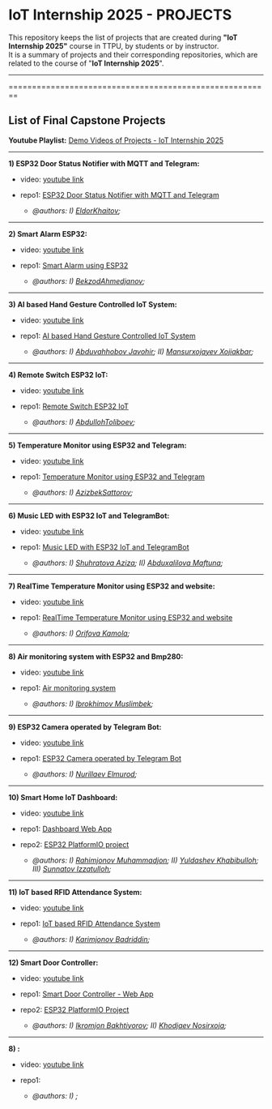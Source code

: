 # IoT Internship 2025 - PROJECTS

This repository keeps the list of projects that are created during **"IoT Internship 2025"** course in TTPU, by students or by instructor.\
It is a summary of projects and their corresponding repositories, which are related to the course of "**IoT Internship 2025**".

----------------------------------------------------------------------------------------------------------
========================================================
## List of Final Capstone Projects

**Youtube Playlist:** [Demo Videos of Projects - IoT Internship 2025](https://youtube.com/playlist?list=PLfZEWICCEvhj6wE635xIMkc52GOsgFS-q&feature=shared)

----------------------------------------------
**1) ESP32 Door Status Notifier with MQTT and Telegram:**
* video: [youtube link](https://youtu.be/JovxX4T7gno?feature=shared)
* repo1: [ESP32 Door Status Notifier with MQTT and Telegram](https://github.com/IoT-Internship-TTPU/IoTintern2025_esp32_door_sensor_telegrambot)

  * _@authors: I) [EldorKhaitov](https://github.com/eldor9312);_

----------------------------------------------
**2) Smart Alarm ESP32:**
* video: [youtube link](https://youtu.be/ZL2cfpvQs_4?feature=shared)
* repo1: [Smart Alarm using ESP32](https://github.com/IoT-Internship-TTPU/IoTintern2025_SmartAlarmESP32)

  * _@authors: I) [BekzodAhmedjanov](https://github.com/Ahmedjanov);_

----------------------------------------------
**3) AI based Hand Gesture Controlled IoT System:**
* video: [youtube link](https://youtube.com/shorts/0gnkVAyKhhs?feature=shared)
* repo1: [AI based Hand Gesture Controlled IoT System](https://github.com/IoT-Internship-TTPU/IoTintern2025_AI_handGesture_IOT_LED)

  * _@authors: I) [Abduvahhobov Javohir](https://github.com/notlukas18);_
              _II) [Mansurxojayev Xojiakbar](https://github.com/mansuroff123);_

----------------------------------------------
**4) Remote Switch ESP32 IoT:**
* video: [youtube link](https://youtu.be/Q3qSzNw9b5E)
* repo1: [Remote Switch ESP32 IoT](https://github.com/IoT-Internship-TTPU/IoTintern2025_RemoteSwitch_ESP32_IoT)

  * _@authors: I) [AbdullohToliboev](https://github.com/LiGER3090);_

----------------------------------------------
**5) Temperature Monitor using ESP32 and Telegram:**
* video: [youtube link](https://youtu.be/e_IeFfKBmkA)
* repo1: [Temperature Monitor using ESP32 and Telegram](https://github.com/IoT-Internship-TTPU/IoTintern2025_TemperatureMonitor_ESP32_Telegram)

  * _@authors: I) [AzizbekSattorov](https://github.com/Fienny);_

----------------------------------------------
**6) Music LED with ESP32 IoT and TelegramBot:**
* video: [youtube link](https://youtube.com/shorts/xZATAKJmtc8?feature=share)
* repo1: [Music LED with ESP32 IoT and TelegramBot](https://github.com/IoT-Internship-TTPU/IoTintern2025_MusicLED_ESP32_IoT_TelegramBot)

  * _@authors: I) [Shuhratova Aziza](https://github.com/azizakha);_
              _II) [Abduxalilova Maftuna](https://github.com/Maftuna-bot);_
    
----------------------------------------------
**7) RealTime Temperature Monitor using ESP32 and website:**
* video: [youtube link](https://youtu.be/2tdVwYFP4LE)
* repo1: [RealTime Temperature Monitor using ESP32 and website](https://github.com/IoT-Internship-TTPU/IoTintern2025_RealTime_TemperatureMonitor_ESP32_website)

  * _@authors: I) [Orifova Kamola](https://github.com/kamola18);_

----------------------------------------------
**8) Air monitoring system with ESP32 and Bmp280:**
* video: [youtube link](https://youtube.com/shorts/f8MQ62VObLg)
* repo1: [Air monitoring system](https://github.com/IoT-Internship-TTPU/IoTintern2025_Air-monitoring-system)

  * _@authors: I) [Ibrokhimov Muslimbek](https://github.com/Muslimbek4);_

----------------------------------------------
**9) ESP32 Camera operated by Telegram Bot:**
* video: [youtube link](https://youtube.com/shorts/1A83QaGgy3E)
* repo1: [ESP32 Camera operated by Telegram Bot](https://github.com/IoT-Internship-TTPU/IoTintern2025_ESP32-CAM-Telegram-Bot)

  * _@authors: I) [Nurillaev Elmurod](https://github.com/Elmurod121);_
 
----------------------------------------------
**10) Smart Home IoT Dashboard:**
* video: [youtube link](https://youtu.be/HbLnFFdLi8k)
* repo1: [Dashboard Web App](https://github.com/IoT-Internship-TTPU/IoTintern2025_Smart-Home)
* repo2: [ESP32 PlatformIO project](https://github.com/IoT-Internship-TTPU/IoTintern2025_SmartHomeDashboard_ESP32PlatformIO)

  * _@authors: I) [Rahimjonov Muhammadjon](https://github.com/rahimjonovali);_
              _II) [Yuldashev Khabibulloh]();_
              _III) [Sunnatov Izzatulloh]();_
 
----------------------------------------------
**11) IoT based RFID Attendance System:**
* video: [youtube link](https://youtu.be/P7bLnTQfYE8)
* repo1: [IoT based RFID Attendance System](https://github.com/IoT-Internship-TTPU/IoTintern2025_IOT-Attendance)

  * _@authors: I) [Karimjonov Badriddin](https://github.com/Badr1203);_
 
----------------------------------------------
**12) Smart Door Controller:**
* video: [youtube link]()
* repo1: [Smart Door Controller - Web App](https://github.com/IoT-Internship-TTPU/IoTintern2025_door-Controller)
* repo2: [ESP32 PlatformIO Project](https://github.com/IoT-Internship-TTPU/IoTintern2025_door-controller-C-)

  * _@authors: I) [Ikromjon Bakhtiyorov](https://github.com/Ikrom180);_
              _II) [Khodjaev Nosirxoja]();_
 
----------------------------------------------
**8) :**
* video: [youtube link]()
* repo1: []()

  * _@authors: I) []();_
 
